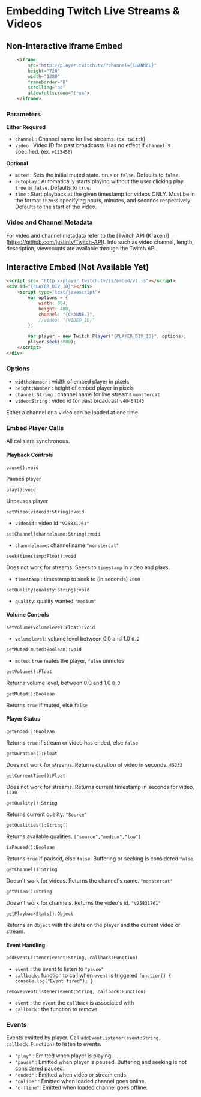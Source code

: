 # Embedding Twitch Live Streams & Videos


## Non-Interactive Iframe Embed
```html
    <iframe 
        src="http://player.twitch.tv/?channel={CHANNEL}" 
        height="720" 
        width="1280" 
        frameborder="0" 
        scrolling="no"
        allowfullscreen="true">
    </iframe>
```

### Parameters
**Either Required**
- `channel`   : Channel name for live streams. (ex. `twitch`)
- `video`     : Video ID for past broadcasts. Has no effect if `channel` is specified. (ex. `v123456`)

**Optional**
- `muted`     : Sets the initial muted state. `true` or `false`. Defaults to `false`.
- `autoplay`  : Automatically starts playing without the user clicking play. `true` or `false`. Defaults to `true`.
- `time`      : Start playback at the given timestamp for videos ONLY. Must be in the format `1h2m3s` specifying hours, minutes, and seconds respectively. Defaults to the start of the video.

### Video and Channel Metadata
For video and channel metadata refer to the [Twitch API (Kraken)] (https://github.com/justintv/Twitch-API).
Info such as video channel, length, description, viewcounts are available through the Twitch API.

## Interactive Embed (Not Available Yet)
```html
<script src= "http://player.twitch.tv/js/embed/v1.js"></script>
<div id="{PLAYER_DIV_ID}"></div>
	<script type="text/javascript">
		var options = {
			width: 854,
			height: 480,
			channel: "{CHANNEL}", 
			//video: "{VIDEO_ID}"
		};

		var player = new Twitch.Player("{PLAYER_DIV_ID}", options);
		player.seek(3000);
	</script>
</div>
```

### Options
- `width:Number`	: width of embed player in pixels
- `height:Number`	: height of embed player in pixels
- `channel:String`	: channel name for live streams `monstercat` 
- `video:String`	: video id for past broadcast `v40464143` 

Either a channel or a video can be loaded at one time.

### Embed Player Calls
All calls are synchronous.

#### Playback Controls
`pause():void`

Pauses player

`play():void`

Unpauses player

`setVideo(videoid:String):void` 

- `videoid`     : video id `"v25831761"`

`setChannel(channelname:String):void`

- `channnelname`: channel name `"monstercat"`

`seek(timestamp:Float):void`

Does not work for streams. Seeks to `timestamp` in video and plays.
- `timestamp`   : timestamp to seek to (in seconds) `2000`

`setQuality(quality:String):void`

- `quality`: quality wanted `"medium"`

#### Volume Controls

`setVolume(volumelevel:Float):void`

- `volumelevel`: volume level between 0.0 and 1.0 `0.2`

`setMuted(muted:Boolean):void`

- `muted`: `true` mutes the player, `false` unmutes

`getVolume():Float`

Returns volume level, between 0.0 and 1.0 `0.3`

`getMuted():Boolean`

Returns `true` if muted, else `false`

#### Player Status
`getEnded():Boolean`

Returns `true` if stream or video has ended, else `false`

`getDuration():Float`

Does not work for streams. Returns duration of video in seconds. `45232`

`getCurrentTime():Float`

Does not work for streams. Returns current timestamp in seconds for video. `1230`

`getQuality():String`

Returns current quality. `"Source"`

`getQualities():String[]`

Returns available qualities. `["source","medium","low"]`

`isPaused():Boolean`

Returns `true` if paused, else `false`. Buffering or seeking is considered `false`.

`getChannel():String`

Doesn't work for videos. Returns the channel's name. `"monstercat"`

`getVideo():String`

Doesn't work for channels. Returns the video's id. `"v25831761"`

`getPlaybackStats():Object`

Returns an `Object` with the stats on the player and the current video or stream.

#### Event Handling

`addEventListener(event:String, callback:Function)`

- `event`     : the event to listen to `"pause"`
- `callback`  : function to call when `event` is triggered `function() { console.log("Event fired"); }`

`removeEventListener(event:String, callback:Function)`

- `event`     : the `event` the `callback` is associated with
- `callback`  : the function to remove 


### Events
Events emitted by player. Call `addEventListener(event:String, callback:Function)` to listen to events.

- `"play"`   : Emitted when player is playing.
- `"pause"`  : Emitted when player is paused. Buffering and seeking is not considered paused.
- `"ended"`  : Emitted when video or stream ends.
- `"online"` : Emitted when loaded channel goes online.
- `"offline"`: Emitted when loaded channel goes offline.


